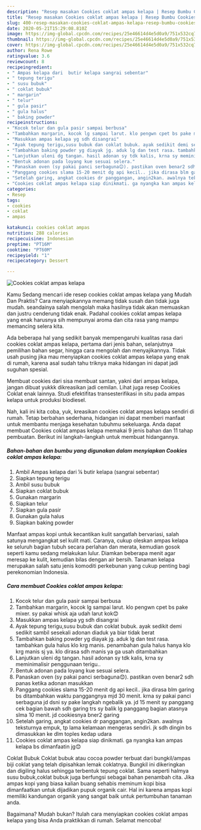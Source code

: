 ```yaml
---
description: "Resep masakan Cookies coklat ampas kelapa | Resep Bumbu Cookies coklat ampas kelapa Yang Bikin Ngiler"
title: "Resep masakan Cookies coklat ampas kelapa | Resep Bumbu Cookies coklat ampas kelapa Yang Bikin Ngiler"
slug: 400-resep-masakan-cookies-coklat-ampas-kelapa-resep-bumbu-cookies-coklat-ampas-kelapa-yang-bikin-ngiler
date: 2020-05-21T15:29:08.810Z
image: https://img-global.cpcdn.com/recipes/25e46614d4e5d0a9/751x532cq70/cookies-coklat-ampas-kelapa-foto-resep-utama.jpg
thumbnail: https://img-global.cpcdn.com/recipes/25e46614d4e5d0a9/751x532cq70/cookies-coklat-ampas-kelapa-foto-resep-utama.jpg
cover: https://img-global.cpcdn.com/recipes/25e46614d4e5d0a9/751x532cq70/cookies-coklat-ampas-kelapa-foto-resep-utama.jpg
author: Rena Rowe
ratingvalue: 3.6
reviewcount: 8
recipeingredient:
- " Ampas kelapa dari  butir kelapa sangrai sebentar"
- " tepung terigu"
- " susu bubuk"
- " coklat bubuk"
- " margarin"
- " telur"
- " gula pasir"
- " gula halus"
- " baking powder"
recipeinstructions:
- "Kocok telur dan gula pasir sampai berbusa"
- "Tambahkan margarin, kocok lg sampai larut. klo pengwn cpet bs pake mixer. sy pakai whisk aja udah larut kok😊"
- "Masukkan ampas kelapa yg sdh disangrai"
- "Ayak tepung terigu,susu bubuk dan coklat bubuk. ayak sedikit demi sedikit sambil sesekali adonan diaduk ya biar tidak berat"
- "Tambahkan baking powder yg diayak jg. aduk lg dan test rasa. tambahkan gula halus klo krg manis. penambahan gula halus hanya klo krg manis sj ya. klo dirasa sdh manis ya ga usah ditambahkan"
- "Lanjutkan uleni dg tangan. hasil adonan sy tdk kalis, krna sy meminimalisir penggunaan terigu.."
- "Bentuk adonan pada loyang kue sesuai selera."
- "Panaskan oven (sy pakai panci serbaguna😊). pastikan oven benar2 sdh panas ketika adonan masukkan"
- "Panggang cookies slama 15-20 menit dg api kecil.. jika dirasa blm garing bs ditambahkan waktu panggangnya mjd 30 menit. krna sy pakai panci serbaguna jd dsni sy pake langkah ngebalik ya. jd 15 menit sy panggang cek bagian bawah sdh garing trs sy balik lg panggang bagian atasnya slma 10 menit. jd cookiesnya bner2 garing"
- "Setelah garing, angkat cookies dr panggangan, angin2kan. awalnya teksturnya empuk, tp lama kelamaan mengeras sendiri. jk sdh dingin bs dimasukkan ke dlm toples kedap udara"
- "Cookies coklat ampas kelapa siap dinikmati. ga nyangka kan ampas kelapa bs dimanfaatin jg😊"
categories:
- Resep
tags:
- cookies
- coklat
- ampas

katakunci: cookies coklat ampas 
nutrition: 288 calories
recipecuisine: Indonesian
preptime: "PT16M"
cooktime: "PT60M"
recipeyield: "1"
recipecategory: Dessert

---
```



![Cookies coklat ampas kelapa](https://img-global.cpcdn.com/recipes/25e46614d4e5d0a9/751x532cq70/cookies-coklat-ampas-kelapa-foto-resep-utama.jpg)

Kamu Sedang mencari ide resep cookies coklat ampas kelapa yang Mudah Dan Praktis? Cara menyiapkannya memang tidak susah dan tidak juga mudah. seandainya salah mengolah maka hasilnya tidak akan memuaskan dan justru cenderung tidak enak. Padahal cookies coklat ampas kelapa yang enak harusnya sih mempunyai aroma dan cita rasa yang mampu memancing selera kita.

Ada beberapa hal yang sedikit banyak mempengaruhi kualitas rasa dari cookies coklat ampas kelapa, pertama dari jenis bahan, selanjutnya pemilihan bahan segar, hingga cara mengolah dan menyajikannya. Tidak usah pusing jika mau menyiapkan cookies coklat ampas kelapa yang enak di rumah, karena asal sudah tahu triknya maka hidangan ini dapat jadi suguhan spesial.

Membuat cookies dari sisa membuat santan, yakni dari ampas kelapa, jangan dibuat yukkk dikreasikan jadi cemilan. Lihat juga resep Cookies Coklat enak lainnya. Studi efektifitas transesterifikasi in situ pada ampas kelapa untuk produksi biodiesel.


Nah, kali ini kita coba, yuk, kreasikan cookies coklat ampas kelapa sendiri di rumah. Tetap berbahan sederhana, hidangan ini dapat memberi manfaat untuk membantu menjaga kesehatan tubuhmu sekeluarga. Anda dapat membuat Cookies coklat ampas kelapa memakai 9 jenis bahan dan 11 tahap pembuatan. Berikut ini langkah-langkah untuk membuat hidangannya.

<!--inarticleads1-->

##### Bahan-bahan dan bumbu yang digunakan dalam menyiapkan Cookies coklat ampas kelapa:

1. Ambil  Ampas kelapa dari ¼ butir kelapa (sangrai sebentar)
1. Siapkan  tepung terigu
1. Ambil  susu bubuk
1. Siapkan  coklat bubuk
1. Gunakan  margarin
1. Siapkan  telur
1. Siapkan  gula pasir
1. Gunakan  gula halus
1. Siapkan  baking powder


Manfaat ampas kopi untuk kecantikan kulit sangatlah bervariasi, salah satunya mengangkat sel kulit mati. Caranya, cukup oleskan ampas kelapa ke seluruh bagian tubuh secara perlahan dan merata, kemudian gosok seperti kamu sedang melakukan lulur. Diamkan beberapa menit agar meresap ke kulit, kemudian bilas dengan air bersih. Tanaman kelapa merupakan salah satu jenis komoditi perkebunan yang cukup penting bagi perekonomian Indonesia. 

<!--inarticleads2-->

##### Cara membuat Cookies coklat ampas kelapa:

1. Kocok telur dan gula pasir sampai berbusa
1. Tambahkan margarin, kocok lg sampai larut. klo pengwn cpet bs pake mixer. sy pakai whisk aja udah larut kok😊
1. Masukkan ampas kelapa yg sdh disangrai
1. Ayak tepung terigu,susu bubuk dan coklat bubuk. ayak sedikit demi sedikit sambil sesekali adonan diaduk ya biar tidak berat
1. Tambahkan baking powder yg diayak jg. aduk lg dan test rasa. tambahkan gula halus klo krg manis. penambahan gula halus hanya klo krg manis sj ya. klo dirasa sdh manis ya ga usah ditambahkan
1. Lanjutkan uleni dg tangan. hasil adonan sy tdk kalis, krna sy meminimalisir penggunaan terigu..
1. Bentuk adonan pada loyang kue sesuai selera.
1. Panaskan oven (sy pakai panci serbaguna😊). pastikan oven benar2 sdh panas ketika adonan masukkan
1. Panggang cookies slama 15-20 menit dg api kecil.. jika dirasa blm garing bs ditambahkan waktu panggangnya mjd 30 menit. krna sy pakai panci serbaguna jd dsni sy pake langkah ngebalik ya. jd 15 menit sy panggang cek bagian bawah sdh garing trs sy balik lg panggang bagian atasnya slma 10 menit. jd cookiesnya bner2 garing
1. Setelah garing, angkat cookies dr panggangan, angin2kan. awalnya teksturnya empuk, tp lama kelamaan mengeras sendiri. jk sdh dingin bs dimasukkan ke dlm toples kedap udara
1. Cookies coklat ampas kelapa siap dinikmati. ga nyangka kan ampas kelapa bs dimanfaatin jg😊


Coklat Bubuk Coklat bubuk atau cocoa powder terbuat dari bungkil/ampas biji coklat yang telah dipisahkan lemak coklatnya. Bungkil ini dikeringkan dan digiling halus sehingga terbentuk tepung coklat. Sama seperti halmya susu bubuk,coklat bubuk juga berfungsi sebagai bahan penambah cita. Jika ampas kopi yang biasa kalian buang sehabis meminum kopi bisa dimanfaatkan untuk dijadikan pupuk organik cair. Hal ini karena ampas kopi memiliki kandungan organik yang sangat baik untuk pertumbuhan tanaman anda. 

Bagaimana? Mudah bukan? Itulah cara menyiapkan cookies coklat ampas kelapa yang bisa Anda praktikkan di rumah. Selamat mencoba!
